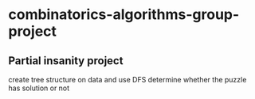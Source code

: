# combinatorics-algorithms-group-project

## Partial insanity project 

create tree structure on data and use DFS determine whether the puzzle has solution or not
